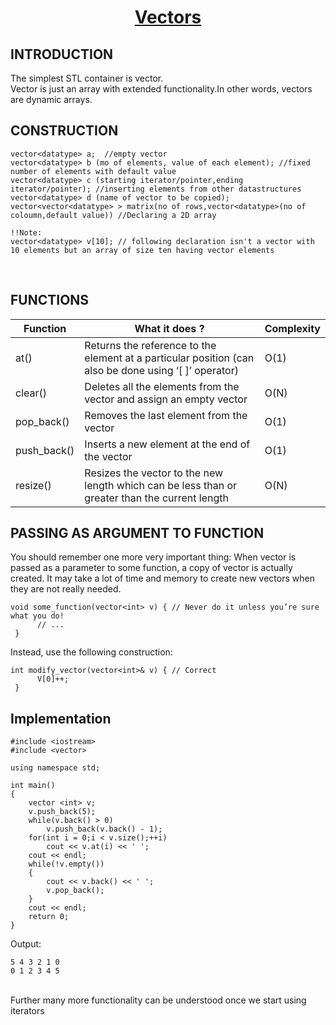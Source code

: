<h1 align="center"><a href="#"> Vectors </a></h1>

<h2>INTRODUCTION</h2>

The simplest STL container is vector. <br>
Vector is just an array with extended functionality.In other words, vectors are dynamic arrays.

<h2>CONSTRUCTION</h2>

```
vector<datatype> a;  //empty vector
vector<datatype> b (mo of elements, value of each element); //fixed number of elements with default value
vector<datatype> c (starting iterator/pointer,ending iterator/pointer); //inserting elements from other datastructures
vector<datatype> d (name of vector to be copied);    
vector<vector<datatype> > matrix(no of rows,vector<datatype>(no of coloumn,default value)) //Declaring a 2D array

!!Note:
vector<datatype> v[10]; // following declaration isn't a vector with 10 elements but an array of size ten having vector elements

```
<br>

<h2>FUNCTIONS</h2>

| <center>Function </center>    | <center>What it does ?</center>  | <center>Complexity</center>  |
| :-------------                | :-------------                   | :-------------               |
| <a>at()</a>        |Returns the reference to the element at a particular position (can also be done using ‘[ ]’ operator)       |O(1)
| <a>clear()</a>        |Deletes all the elements from the vector and assign an empty vector       |O(N)
| <a>pop_back()</a>        |Removes the last element from the vector       |O(1)
| <a>push_back()</a>        |Inserts a new element at the end of the vector       |O(1)
| <a>resize()</a>        |Resizes the vector to the new length which can be less than or greater than the current length       |O(N)


<h2>PASSING AS ARGUMENT TO FUNCTION</h2>

You should remember one more very important thing: When vector is passed as a parameter to some function, a copy of vector is actually created. It may take a lot of time and memory to create new vectors when they are not really needed.
```
void some_function(vector<int> v) { // Never do it unless you’re sure what you do! 
      // ... 
 } 
```
Instead, use the following construction:
```
int modify_vector(vector<int>& v) { // Correct 
      V[0]++; 
 } 
```

<h2>Implementation</h2>

```
#include <iostream>
#include <vector>

using namespace std;

int main()
{
    vector <int> v;
    v.push_back(5);
    while(v.back() > 0)
        v.push_back(v.back() - 1);
    for(int i = 0;i < v.size();++i)
        cout << v.at(i) << ' ';
    cout << endl;
    while(!v.empty())
    {
        cout << v.back() << ' ';
        v.pop_back();
    }
    cout << endl;
    return 0;
}
```

Output:
```
5 4 3 2 1 0
0 1 2 3 4 5
```
<br>
Further many more functionality can be understood once we start using iterators

